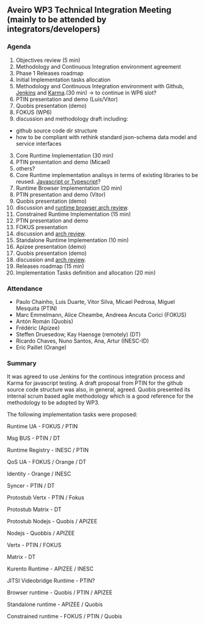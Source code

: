 ## Aveiro WP3 Technical Integration Meeting (mainly to be attended by integrators/developers)

### Agenda

1. Objectives review (5 min)
 1. Methodology and Continuous Integration environment agreement
 2. Phase 1 Releases roadmap
 3. Initial Implementation tasks allocation
2. Methodology and Continuous Integration environment with Github, [Jenkins](http://jenkins-ci.org/) and [Karma](http://karma-runner.github.io/0.13/index.html).(30 min) -> to continue in WP6 slot?
 1. PTIN presentation and demo (Luis/Vitor)
 2. Quobis presentation (demo)
 3. FOKUS (WP6) 
 4. discussion and methodology draft including:
   * github source code dir structure
   * how to be compliant with rethink standard json-schema data model and service interfaces

3. Core Runtime Implementation (30 min)
 1. PTIN presentation and demo (Micael)
 2. others?
 3. Core Runtime implementation analisys in terms of existing libraries to be reused. [Javascript or Typescript](https://github.com/reTHINK-project/core-framework/issues/46)?
4. Runtime Browser Implementation (20 min)
 1. PTIN presentation and demo (Vitor)
 2. Quobis presentation (demo)
 3. discussion and [runtime browser arch review](../specs/runtime/implementation/browser-runtime.md). 
4. Constrained Runtime Implementation (15 min)
 1. PTIN presentation and demo
 2. FOKUS presentation 
 3. discussion and [arch review](../specs/runtime/implementation/gw-runtime.md). 
5. Standalone Runtime Implementation (10 min)
 1. Apizee presentation (demo)
 2. Quobis presentation (demo)
 3. discussion and [arch review](../specs/runtime/implementation/standalon-runtime.md). 
6. Releases roadmap (15 min)
7. Implementation Tasks definition and allocation (20 min)

### Attendance

* Paulo Chainho, Luis Duarte, Vitor Silva, Micael Pedrosa, Miguel Mesquita (PTIN)
* Marc Emmelmann, Alice Cheambe, Andreea Ancuta Corici (FOKUS)
* Antón Román (Quobis)
* Frédéric (Apizee)
* Steffen Druesedow, Kay Haensge (remotely) (DT)
* Ricardo Chaves, Nuno Santos, Ana, Artur (INESC-ID)
* Eric Paillet (Orange)

### Summary

It was agreed to use Jenkins for the continous integration process and Karma for javascript testing. A draft proposal from PTIN for the github source code structure was also, in general, agreed. Quobis presented its internal scrum based agile methodology which is a good reference for the methodology to be adopted by WP3.

The following implementation tasks were proposed:

Runtime UA - FOKUS / PTIN

Msg BUS - PTIN / DT

Runtime Registry - INESC / PTIN

QoS UA - FOKUS / Orange / DT

Identity - Orange / INESC

Syncer - PTIN / DT

Protostub Vertx - PTIN / Fokus

Protostub Matrix - DT 

Protostub Nodejs - Quobis / APIZEE

Nodejs - Quobbis / APIZEE

Vertx - PTIN / FOKUS

Matrix - DT 

Kurento Runtime - APIZEE / INESC

JITSI Videobridge Runtime -  PTIN?

Browser runtime - Quobis / PTIN / APIZEE

Standalone runtime - APIZEE / Quobis

Constrained runtime - FOKUS / PTIN / Quobis
